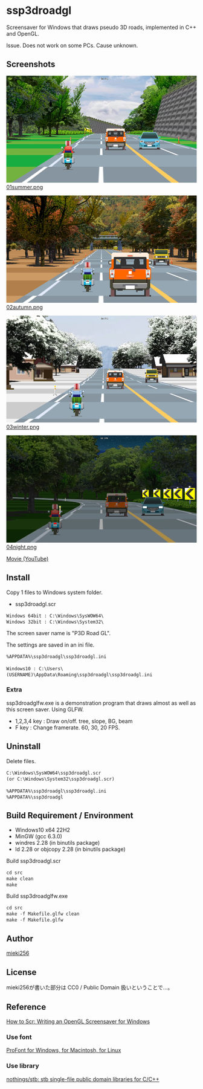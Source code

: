 ssp3droadgl
===========

Screensaver for Windows that draws pseudo 3D roads, implemented in C++ and OpenGL.

Issue. Does not work on some PCs. Cause unknown.

Screenshots
-----------

![01summer_thumb.png](./screenshots/01summer_thumb.png)
[01summer.png](./screensots/01summer.png)

![02autumn_thumb.png](./screenshots/02autumn_thumb.png)
[02autumn.png](./screensots/02autumn.png)

![03winter_thumb.png](./screenshots/03winter_thumb.png)
[03winter.png](./screensots/03winter.png)

![04night_thumb.png](./screenshots/04night_thumb.png)
[04night.png](./screensots/04night.png)

[Movie (YouTube)](https://youtu.be/yN2tBqr5mf0?si=fpiq0YwlXMFVETTD)

Install
-------

Copy 1 files to Windows system folder.

* ssp3droadgl.scr

```
Windows 64bit : C:\Windows\SysWOW64\
Windows 32bit : C:\Windows\System32\
```

The screen saver name is "P3D Road GL".

The settings are saved in an ini file.

```
%APPDATA%\ssp3droadgl\ssp3droadgl.ini

Windows10 : C:\Users\(USERNAME)\AppData\Roaming\ssp3droadgl\ssp3droadgl.ini
```

### Extra

ssp3droadglfw.exe is a demonstration program that draws almost as well as this screen saver. Using GLFW.

* 1,2,3,4 key : Draw on/off. tree, slope, BG, beam
* F key : Change framerate. 60, 30, 20 FPS.

Uninstall
---------

Delete files.

```
C:\Windows\SysWOW64\ssp3droadgl.scr
(or C:\Windows\System32\ssp3droadgl.scr)

%APPDATA%\ssp3droadgl\ssp3droadgl.ini
%APPDATA%\ssp3droadgl
```

Build Requirement / Environment
-------------------------------

* Windows10 x64 22H2
* MinGW (gcc 6.3.0)
* windres 2.28 (in binutils package)
* ld 2.28 or objcopy 2.28 (in binutils package)

Build ssp3droadgl.scr

```
cd src
make clean
make
```

Build ssp3droadglfw.exe

```
cd src
make -f Makefile.glfw clean
make -f Makefile.glfw
```

Author
------

[mieki256](https://github.com/mieki256)

License
-------

mieki256が書いた部分は CC0 / Public Domain 扱いということで…。

Reference
---------

[How to Scr: Writing an OpenGL Screensaver for Windows](http://www.cityintherain.com/howtoscr.html)

### Use font

[ProFont for Windows, for Macintosh, for Linux](https://tobiasjung.name/profont/)

### Use library

[nothings/stb: stb single-file public domain libraries for C/C++](https://github.com/nothings/stb)

